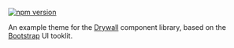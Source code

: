 [![npm version](https://badge.fury.io/js/drywall-theme-bootstrap.svg)](https://badge.fury.io/js/drywall-theme-bootstrap)

An example theme for the [Drywall](https://github.com/zillow/drywall) component library, based on the [Bootstrap](https://getbootstrap.com/) UI tooklit.
